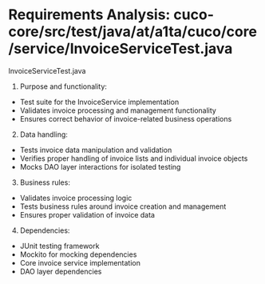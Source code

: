 # Requirements Analysis: cuco-core/src/test/java/at/a1ta/cuco/core/service/InvoiceServiceTest.java

InvoiceServiceTest.java
1. Purpose and functionality:
- Test suite for the InvoiceService implementation
- Validates invoice processing and management functionality
- Ensures correct behavior of invoice-related business operations

2. Data handling:
- Tests invoice data manipulation and validation
- Verifies proper handling of invoice lists and individual invoice objects
- Mocks DAO layer interactions for isolated testing

3. Business rules:
- Validates invoice processing logic
- Tests business rules around invoice creation and management
- Ensures proper validation of invoice data

4. Dependencies:
- JUnit testing framework
- Mockito for mocking dependencies
- Core invoice service implementation
- DAO layer dependencies